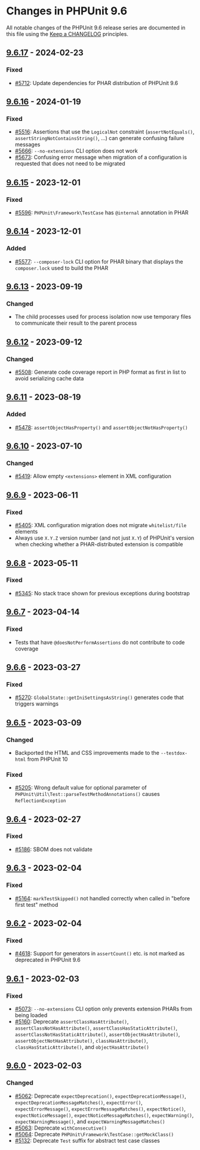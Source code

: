 # Changes in PHPUnit 9.6

All notable changes of the PHPUnit 9.6 release series are documented in this file using the [Keep a CHANGELOG](https://keepachangelog.com/) principles.

## [9.6.17] - 2024-02-23

### Fixed

* [#5712](https://github.com/sebastianbergmann/phpunit/issues/5712): Update dependencies for PHAR distribution of PHPUnit 9.6

## [9.6.16] - 2024-01-19

### Fixed

* [#5516](https://github.com/sebastianbergmann/phpunit/issues/5516): Assertions that use the `LogicalNot` constraint (`assertNotEquals()`, `assertStringNotContainsString()`, ...) can generate confusing failure messages
* [#5666](https://github.com/sebastianbergmann/phpunit/issues/5666): `--no-extensions` CLI option does not work
* [#5673](https://github.com/sebastianbergmann/phpunit/issues/5673): Confusing error message when migration of a configuration is requested that does not need to be migrated

## [9.6.15] - 2023-12-01

### Fixed

* [#5596](https://github.com/sebastianbergmann/phpunit/issues/5596): `PHPUnit\Framework\TestCase` has `@internal` annotation in PHAR

## [9.6.14] - 2023-12-01

### Added

* [#5577](https://github.com/sebastianbergmann/phpunit/issues/5577): `--composer-lock` CLI option for PHAR binary that displays the `composer.lock` used to build the PHAR

## [9.6.13] - 2023-09-19

### Changed

* The child processes used for process isolation now use temporary files to communicate their result to the parent process

## [9.6.12] - 2023-09-12

### Changed

* [#5508](https://github.com/sebastianbergmann/phpunit/pull/5508): Generate code coverage report in PHP format as first in list to avoid serializing cache data

## [9.6.11] - 2023-08-19

### Added

* [#5478](https://github.com/sebastianbergmann/phpunit/pull/5478):  `assertObjectHasProperty()` and `assertObjectNotHasProperty()`

## [9.6.10] - 2023-07-10

### Changed

* [#5419](https://github.com/sebastianbergmann/phpunit/pull/5419): Allow empty `<extensions>` element in XML configuration

## [9.6.9] - 2023-06-11

### Fixed

* [#5405](https://github.com/sebastianbergmann/phpunit/issues/5405): XML configuration migration does not migrate `whitelist/file` elements
* Always use `X.Y.Z` version number (and not just `X.Y`) of PHPUnit's version when checking whether a PHAR-distributed extension is compatible

## [9.6.8] - 2023-05-11

### Fixed

* [#5345](https://github.com/sebastianbergmann/phpunit/issues/5345): No stack trace shown for previous exceptions during bootstrap

## [9.6.7] - 2023-04-14

### Fixed

* Tests that have `@doesNotPerformAssertions` do not contribute to code coverage

## [9.6.6] - 2023-03-27

### Fixed

* [#5270](https://github.com/sebastianbergmann/phpunit/issues/5270): `GlobalState::getIniSettingsAsString()` generates code that triggers warnings

## [9.6.5] - 2023-03-09

### Changed

* Backported the HTML and CSS improvements made to the `--testdox-html` from PHPUnit 10

### Fixed

* [#5205](https://github.com/sebastianbergmann/phpunit/issues/5205): Wrong default value for optional parameter of `PHPUnit\Util\Test::parseTestMethodAnnotations()` causes `ReflectionException`

## [9.6.4] - 2023-02-27

### Fixed

* [#5186](https://github.com/sebastianbergmann/phpunit/issues/5186): SBOM does not validate

## [9.6.3] - 2023-02-04

### Fixed

* [#5164](https://github.com/sebastianbergmann/phpunit/issues/5164): `markTestSkipped()` not handled correctly when called in "before first test" method

## [9.6.2] - 2023-02-04

### Fixed

* [#4618](https://github.com/sebastianbergmann/phpunit/issues/4618): Support for generators in `assertCount()` etc. is not marked as deprecated in PHPUnit 9.6

## [9.6.1] - 2023-02-03

### Fixed

* [#5073](https://github.com/sebastianbergmann/phpunit/issues/5073): `--no-extensions` CLI option only prevents extension PHARs from being loaded
* [#5160](https://github.com/sebastianbergmann/phpunit/issues/5160): Deprecate `assertClassHasAttribute()`, `assertClassNotHasAttribute()`, `assertClassHasStaticAttribute()`, `assertClassNotHasStaticAttribute()`, `assertObjectHasAttribute()`, `assertObjectNotHasAttribute()`, `classHasAttribute()`, `classHasStaticAttribute()`, and `objectHasAttribute()`

## [9.6.0] - 2023-02-03

### Changed

* [#5062](https://github.com/sebastianbergmann/phpunit/issues/5062): Deprecate `expectDeprecation()`, `expectDeprecationMessage()`, `expectDeprecationMessageMatches()`, `expectError()`, `expectErrorMessage()`, `expectErrorMessageMatches()`, `expectNotice()`, `expectNoticeMessage()`, `expectNoticeMessageMatches()`, `expectWarning()`, `expectWarningMessage()`, and `expectWarningMessageMatches()`
* [#5063](https://github.com/sebastianbergmann/phpunit/issues/5063): Deprecate `withConsecutive()`
* [#5064](https://github.com/sebastianbergmann/phpunit/issues/5064): Deprecate `PHPUnit\Framework\TestCase::getMockClass()`
* [#5132](https://github.com/sebastianbergmann/phpunit/issues/5132): Deprecate `Test` suffix for abstract test case classes

[9.6.17]: https://github.com/sebastianbergmann/phpunit/compare/9.6.16...9.6.17
[9.6.16]: https://github.com/sebastianbergmann/phpunit/compare/9.6.15...9.6.16
[9.6.15]: https://github.com/sebastianbergmann/phpunit/compare/9.6.14...9.6.15
[9.6.14]: https://github.com/sebastianbergmann/phpunit/compare/9.6.13...9.6.14
[9.6.13]: https://github.com/sebastianbergmann/phpunit/compare/9.6.12...9.6.13
[9.6.12]: https://github.com/sebastianbergmann/phpunit/compare/9.6.11...9.6.12
[9.6.11]: https://github.com/sebastianbergmann/phpunit/compare/9.6.10...9.6.11
[9.6.10]: https://github.com/sebastianbergmann/phpunit/compare/9.6.9...9.6.10
[9.6.9]: https://github.com/sebastianbergmann/phpunit/compare/9.6.8...9.6.9
[9.6.8]: https://github.com/sebastianbergmann/phpunit/compare/9.6.7...9.6.8
[9.6.7]: https://github.com/sebastianbergmann/phpunit/compare/9.6.6...9.6.7
[9.6.6]: https://github.com/sebastianbergmann/phpunit/compare/9.6.5...9.6.6
[9.6.5]: https://github.com/sebastianbergmann/phpunit/compare/9.6.4...9.6.5
[9.6.4]: https://github.com/sebastianbergmann/phpunit/compare/9.6.3...9.6.4
[9.6.3]: https://github.com/sebastianbergmann/phpunit/compare/9.6.2...9.6.3
[9.6.2]: https://github.com/sebastianbergmann/phpunit/compare/9.6.1...9.6.2
[9.6.1]: https://github.com/sebastianbergmann/phpunit/compare/9.6.0...9.6.1
[9.6.0]: https://github.com/sebastianbergmann/phpunit/compare/9.5.28...9.6.0
